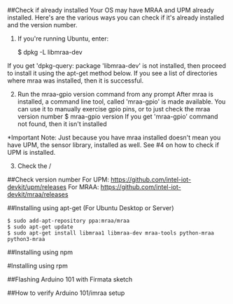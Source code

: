 ##Check if already installed
Your OS may have MRAA and UPM already installed.  Here's are the various ways you can check if it's already installed and the version number.
1. If you're running Ubuntu, enter:

	$ dpkg -L libmraa-dev
	
If you get 'dpkg-query: package 'libmraa-dev' is not installed, then proceed to install it using the apt-get method below.  If you see a list of directories where mraa was installed, then it is successful.

2. Run the mraa-gpio version command from any prompt
After mraa is installed, a command line tool, called 'mraa-gpio' is made available.  You can use it to manually exercise gpio pins, or to just check the mraa version number
	$ mraa-gpio version
If you get 'mraa-gpio' command not found, then it isn't installed

*Important Note: Just because you have mraa installed doesn't mean you have UPM, the sensor library, installed as well. See #4 on how to check if UPM is installed.

3. Check the /

##Check version number
		For UPM: https://github.com/intel-iot-devkit/upm/releases 
		For MRAA: https://github.com/intel-iot-devkit/mraa/releases 
		
##Installing using apt-get (For Ubuntu Desktop or Server)

	$ sudo add-apt-repository ppa:mraa/mraa
	$ sudo apt-get update
	$ sudo apt-get install libmraa1 libmraa-dev mraa-tools python-mraa python3-mraa

##Installing using npm

#Installing using rpm

##Flashing Arduino 101 with Firmata sketch

##How to verify Arduino 101/imraa setup



